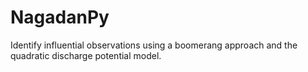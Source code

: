 # NagadanPy
Identify influential observations using a boomerang approach and the quadratic discharge potential model.
